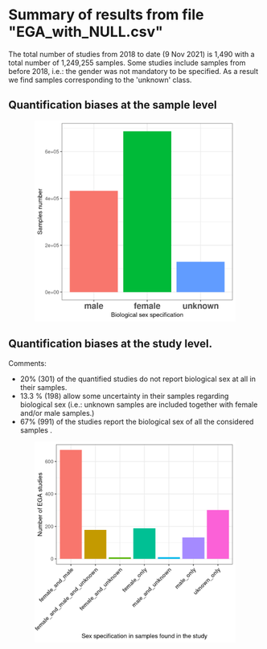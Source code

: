 # Summary of results from file "EGA_with_NULL.csv"

The total number of studies from 2018 to date (9 Nov 2021) is 1,490 with a total number of 1,249,255 samples. Some studies include samples from before 2018, i.e.: the gender was not mandatory to be specified. As a result we find samples corresponding to the 'unknown' class. 

## Quantification biases at the sample level

<p align="center">

<img src="gender_bias_samples_ega.png" width="400" heigh="400"/>

</p>

## Quantification biases at the study level.
Comments: 
  - 20% (301) of the quantified studies do not report biological sex at all in their samples. 
  - 13.3 % (198) allow some uncertainty in their samples regarding biological sex (i.e.: unknown samples are included together with female and/or male samples.)
  - 67% (991) of the studies report the biological sex of all the considered samples .
<p align="center">

<img src="gender_bias_study_ega.png" width="400" heigh="400"/>

</p>
